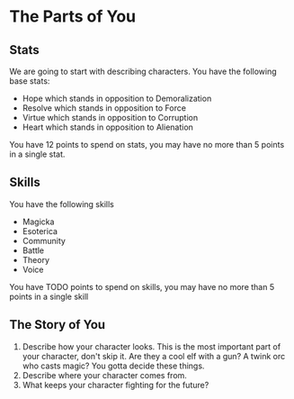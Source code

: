 # The Parts of You

## Stats

We are going to start with describing characters. You have the following base stats:

- Hope which stands in opposition to Demoralization
- Resolve which stands in opposition to Force
- Virtue which stands in opposition to Corruption
- Heart which stands in opposition to Alienation

You have 12 points to spend on stats, you may have no more than 5 points in a single stat.

## Skills

You have the following skills

- Magicka
- Esoterica
- Community
- Battle
- Theory
- Voice

You have TODO points to spend on skills, you may have no more than 5 points in a single skill

## The Story of You

1. Describe how your character looks. This is the most important part of your character, don't skip it. Are they a cool elf with a gun? A twink orc who casts magic? You gotta decide these things.
2. Describe where your character comes from. 
3. What keeps your character fighting for the future?

